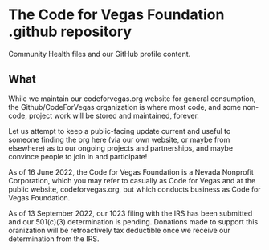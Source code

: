 <!--
 Copyright (C) 2022 Code for Vegas Foundation
 
 This file is part of github.
 
 github is free software: you can redistribute it and/or modify
 it under the terms of the GNU General Public License as published by
 the Free Software Foundation, either version 3 of the License, or
 (at your option) any later version.
 
 github is distributed in the hope that it will be useful,
 but WITHOUT ANY WARRANTY; without even the implied warranty of
 MERCHANTABILITY or FITNESS FOR A PARTICULAR PURPOSE.  See the
 GNU General Public License for more details.
 
 You should have received a copy of the GNU General Public License
 along with github.  If not, see <http://www.gnu.org/licenses/>.
-->

# The Code for Vegas Foundation .github repository

Community Health files and our GitHub profile content.

## What

While we maintain our codeforvegas.org website for general consumption, the Github/CodeForVegas organization is where most code, and some non-code, project work will be stored and maintained, forever.

Let us attempt to keep a public-facing update current and useful to someone finding the org here (via our own website, or maybe from elsewhere) as to our ongoing projects and partnerships, and maybe convince people to join in and participate!

As of 16 June 2022, the Code for Vegas Foundation is a Nevada Nonprofit Corporation, which you may refer to casually as Code for Vegas and at the public website, codeforvegas.org, but which conducts business as Code for Vegas Foundation.

As of 13 September 2022, our 1023 filing with the IRS has been submitted and our 501(c)(3) determination is pending. Donations made to support this oranization will be retroactively tax deductible once we receive our determination from the IRS.
